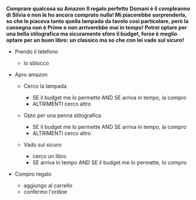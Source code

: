 **Comprare qualcosa su Amazon**
**Il regalo perfetto**
**Domani è il compleanno di Silvia e non le ho ancora comprato nulla! Mi piacerebbe sorprenderla, so che le piaceva tanto quella lampada da tavolo così particolare, però la consegna non è Prime e non arriverebbe mai in tempo! Potrei optare per una bella stilografica ma sicuramente sforo il budget, forse è meglio optare per un buon libro: un classico ma so che con lei vado sul sicuro!**

- Prendo il telefono
  - lo sblocco
  
- Apro amazon
  
  - Cerco la lampada
    - SE il budget me lo permette AND SE arriva in tempo, la compro
    - ALTRIMENTI cerco altro
  
  - Opto per una penna stilografica 
    - SE il budget me lo permette AND SE arriva in tempo, la compro
    - ALTRIMENTI cerco altro
  
  - Vado sul sicuro
    - cerco un libro
    - SE arriva in tempo AND SE il budget me lo permette, lo compro

- Compro regalo
  - aggiungo al carrello
  - confermo l'ordine
